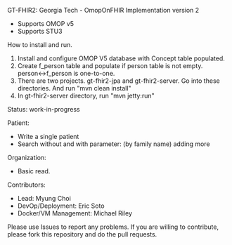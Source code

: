 GT-FHIR2: Georgia Tech - OmopOnFHIR Implementation version 2
- Supports OMOP v5
- Supports STU3

How to install and run.

1. Install and configure OMOP V5 database with Concept table populated. 
2. Create f_person table and populate if person table is not empty. person<->f_person is one-to-one.
3. There are two projects. gt-fhir2-jpa and gt-fhir2-server. Go into these directories. And run "mvn clean install"
4. In gt-fhir2-server directory, run "mvn jetty:run"


Status: work-in-progress

Patient: 
- Write a single patient
- Search without and with parameter: (by family name) adding more

Organization:
- Basic read.

Contributors:
- Lead: Myung Choi
- DevOp/Deployment: Eric Soto
- Docker/VM Management: Michael Riley
 
Please use Issues to report any problems. If you are willing to contribute, please fork this repository and do the pull requests.
